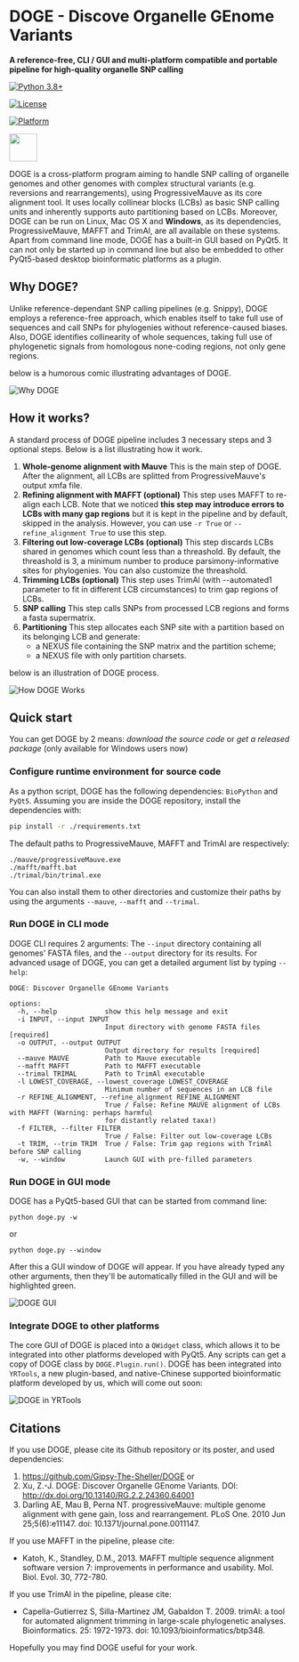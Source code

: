 # DOGE - Discove Organelle GEnome Variants

**A reference-free, CLI / GUI and multi-platform compatible and portable pipeline for high-quality organelle SNP calling**

[![Python 3.8+](https://img.shields.io/badge/python-3.8+-blue.svg)](https://www.python.org/downloads/)

[![License](https://img.shields.io/badge/license-GPL-green.svg)](LICENSE)

[![Platform](https://img.shields.io/badge/platform-Windows%20%7C%20Linux%20%7C%20macOS-lightgrey.svg)]()

<img src="https://github.com/Gipsy-The-Sheller/DOGE/blob/main/icon.svg" width="50" height="50"/>

DOGE is a cross-platform program aiming to handle SNP calling of organelle genomes and other genomes with complex structural variants (e.g. reversions and rearrangements), using ProgressiveMauve as its core alignment tool. It uses locally collinear blocks (LCBs) as basic SNP calling units and inherently supports auto partitioning based on LCBs. Moreover, DOGE can be run on Linux, Mac OS X and **Windows**, as its dependencies, ProgressiveMauve, MAFFT and TrimAl, are all available on these systems. Apart from command line mode, DOGE has a built-in GUI based on PyQt5. It can not only be started up in command line but also be embedded to other PyQt5-based desktop bioinformatic platforms as a plugin.

## Why DOGE?

Unlike reference-dependant SNP calling pipelines (e.g. Snippy), DOGE employs a reference-free approach, which enables itself to take full use of sequences and call SNPs for phylogenies without reference-caused biases. Also, DOGE identifies collinearity of whole sequences, taking full use of phylogenetic signals from homologous none-coding regions, not only gene regions.

below is a humorous comic illustrating advantages of DOGE.

![Why DOGE](https://github.com/Gipsy-The-Sheller/DOGE/blob/main/artworks/WhyDOGE.png)

## How it works?

A standard process of DOGE pipeline includes 3 necessary steps and 3 optional steps. Below is a list illustrating how it work.

1. **Whole-genome alignment with Mauve** This is the main step of DOGE. After the alignment, all LCBs are splitted from ProgressiveMauve's output xmfa file.
2. **Refining alignment with MAFFT (optional)** This step uses MAFFT to re-align each LCB. Note that we noticed **this step may introduce errors to LCBs with many gap regions** but it is kept in the pipeline and by default, skipped in the analysis. However, you can use `-r True` or `--refine_alignment True` to  use this step.
3. **Filtering out low-coverage LCBs (optional)** This step discards LCBs shared in genomes which count less than a threashold. By default, the threashold is 3, a minimum number to produce parsimony-informative sites for phylogenies. You can also customize the threashold.
4. **Trimming LCBs (optional)** This step uses TrimAl (with --automated1 parameter to fit in different LCB circumstances) to trim gap regions of LCBs.
5. **SNP calling** This step calls SNPs from processed LCB regions and forms a fasta supermatrix.
6. **Partitioning** This step allocates each SNP site with a partition based on its belonging LCB and generate:
   - a NEXUS file containing the SNP matrix and the partition scheme;
   - a NEXUS file with only partition charsets.

below is an illustration of DOGE process.

![How DOGE Works](https://github.com/Gipsy-The-Sheller/DOGE/blob/main/artworks/HowDOGEworks.png)

## Quick start

You can get DOGE by 2 means: *download the source code* or *get a released package* (only available for Windows users now)

### Configure runtime environment for source code

As a python script, DOGE has the following dependencies: `BioPython` and `PyQt5`. Assuming you are inside the DOGE repository, install the dependencies with:

```bash
pip install -r ./requirements.txt
```

The default paths to ProgressiveMauve, MAFFT and TrimAl are respectively:

```
./mauve/progressiveMauve.exe
./mafft/mafft.bat
./trimal/bin/trimal.exe
```

You can also install them to other directories and customize their paths by using the arguments `--mauve`, `--mafft` and `--trimal`.

### Run DOGE in CLI mode

DOGE CLI requires 2 arguments: The `--input` directory containing all genomes' FASTA files, and the `--output` directory for its results. For advanced usage of DOGE, you can get a detailed argument list by typing `--help`:

```
DOGE: Discover Organelle GEnome Variants

options:
  -h, --help            show this help message and exit
  -i INPUT, --input INPUT
                        Input directory with genome FASTA files [required]
  -o OUTPUT, --output OUTPUT
                        Output directory for results [required]
  --mauve MAUVE         Path to Mauve executable
  --mafft MAFFT         Path to MAFFT executable
  --trimal TRIMAL       Path to TrimAl executable
  -l LOWEST_COVERAGE, --lowest_coverage LOWEST_COVERAGE
                        Minimum number of sequences in an LCB file
  -r REFINE_ALIGNMENT, --refine_alignment REFINE_ALIGNMENT
                        True / False: Refine MAUVE alignment of LCBs with MAFFT (Warning: perhaps harmful  
                        for distantly related taxa!)
  -f FILTER, --filter FILTER
                        True / False: Filter out low-coverage LCBs
  -t TRIM, --trim TRIM  True / False: Trim gap regions with TrimAl before SNP calling
  -w, --window          Launch GUI with pre-filled parameters
```

### Run DOGE in GUI mode

DOGE has a PyQt5-based GUI that can be started from command line:

```
python doge.py -w
```

or

```
python doge.py --window
```

After this a GUI window of DOGE will appear. If you have already typed any other arguments, then they'll be automatically filled in the GUI and will be highlighted green.

![DOGE GUI](https://github.com/Gipsy-The-Sheller/DOGE/blob/main/artworks/DOGE-GUI.png)

### Integrate DOGE to other platforms

The core GUI of DOGE is placed into a `QWidget` class, which allows it to be integrated into other platforms developed with PyQt5. Any scripts can get a copy of DOGE class by `DOGE.Plugin.run()`. DOGE has been integrated into `YRTools`, a new plugin-based, and native-Chinese supported bioinformatic platform developed by us, which will come out soon:

![DOGE in YRTools](https://github.com/Gipsy-The-Sheller/DOGE/blob/main/artworks/DOGE-YRTools.png)

## Citations

If you use DOGE, please cite its Github repository or its poster, and used dependencies:

1. https://github.com/Gipsy-The-Sheller/DOGE or
2. Xu, Z.-J. DOGE: Discover Organelle GEnome Variants. DOI: http://dx.doi.org/10.13140/RG.2.2.24360.64001
3. Darling AE, Mau B, Perna NT. progressiveMauve: multiple genome alignment with gene gain, loss and rearrangement. PLoS One. 2010 Jun 25;5(6):e11147. doi: 10.1371/journal.pone.0011147.

If you use MAFFT in the pipeline, please cite:
- Katoh, K., Standley, D.M., 2013. MAFFT multiple sequence alignment software version 7: improvements in performance and usability. Mol. Biol. Evol. 30, 772-780.

If you use TrimAl in the pipeline, please cite:
- Capella-Gutierrez S, Silla-Martinez JM, Gabaldon T. 2009. trimAl: a tool for automated alignment trimming in large-scale phylogenetic analyses. Bioinformatics. 25: 1972-1973. doi: 10.1093/bioinformatics/btp348.

Hopefully you may find DOGE useful for your work.